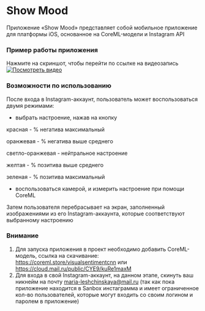 # Show Mood
Приложение «Show Mood» представляет собой мобильное приложение для платформы iOS, основанное на CoreML-модели и Instagram API

### Пример работы приложения
Нажмите на скриншот, чтобы перейти по ссылке на видеозапись
[![Посмотреть видео](http://img.youtube.com/vi/EtCWxnJWQCI/0.jpg)](https://youtu.be/EtCWxnJWQCI)

### Возможности по использованию
После входа в Instagram-аккаунт, пользователь может воспользоваться двумя режимами:
- выбрать настроение, нажав на кнопку

красная - % негатива максимальный

оранжевая - % негатива выше среднего

светло-оранжевая - нейтральное настроение

желтая - % позитива выше среднего

зеленая - % позитива максимальный

- воспользоваться камерой, и измерить настроение при помощи CoreML

Затем пользователя перебрасывает на экран, заполненный изображениями из его Instagram-аккаунта, которые соответствуют выбранному настроению

### Внимание
1. Для запуска приложения в проект необходимо добавить CoreML-модель, ссылка на скачивание: https://coreml.store/visualsentimentcnn или https://cloud.mail.ru/public/CYE9/kuRe1maxM 
2. Для входа в свой Instagram-аккаунт, на данном этапе, скинуть ваш никнейм на почту maria-leshchinskaya@mail.ru (так как пока приложение находится в Sanbox инстаграмма и имеет ограниченное кол-во пользователей, которые могут входить со своим логином и паролем в приложение)
